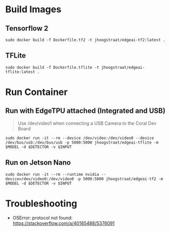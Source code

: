 # Build Images
## Tensorflow 2
```
sudo docker build -f Dockerfile.tf2 -t jhoogstraat/edgeai-tf2:latest .
```
## TFLite
```
sudo docker build -f Dockerfile.tflite -t jhoogstraat/edgeai-tflite:latest .
```

# Run Container
## Run with EdgeTPU attached (Integrated and USB)
> Use /dev/video1 when connecting a USB Camera to the Coral Dev Board
```
sudo docker run -it --rm --device /dev/video:/dev/video0 --device /dev/bus/usb:/dev/bus/usb -p 5000:5000 jhoogstraat/edgeai-tflite -m $MODEL -d $DETECTOR -v $INPUT
```

## Run on Jetson Nano
```
sudo docker run -it --rm --runtime nvidia --device=/dev/video0:/dev/video0 -p 5000:5000 jhoogstraat/edgeai-tf2 -m $MODEL -d $DETECTOR -v $INPUT
```

# Troubleshooting
- OSError: protocol not found: https://stackoverflow.com/a/40185488/5376091

